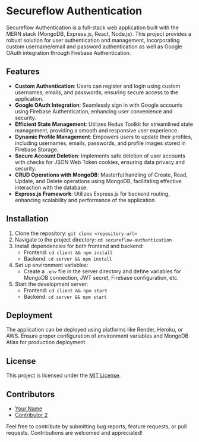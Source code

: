 # Secureflow Authentication

Secureflow Authentication is a full-stack web application built with the MERN stack (MongoDB, Express.js, React, Node.js). This project provides a robust solution for user authentication and management, incorporating custom username/email and password authentication as well as Google OAuth integration through Firebase Authentication.

## Features

- **Custom Authentication**: Users can register and login using custom usernames, emails, and passwords, ensuring secure access to the application.
- **Google OAuth Integration**: Seamlessly sign in with Google accounts using Firebase Authentication, enhancing user convenience and security.
- **Efficient State Management**: Utilizes Redux Toolkit for streamlined state management, providing a smooth and responsive user experience.
- **Dynamic Profile Management**: Empowers users to update their profiles, including usernames, emails, passwords, and profile images stored in Firebase Storage.
- **Secure Account Deletion**: Implements safe deletion of user accounts with checks for JSON Web Token cookies, ensuring data privacy and security.
- **CRUD Operations with MongoDB**: Masterful handling of Create, Read, Update, and Delete operations using MongoDB, facilitating effective interaction with the database.
- **Express.js Framework**: Utilizes Express.js for backend routing, enhancing scalability and performance of the application.

## Installation

1. Clone the repository: `git clone <repository-url>`
2. Navigate to the project directory: `cd secureflow-authentication`
3. Install dependencies for both frontend and backend:
   - Frontend: `cd client && npm install`
   - Backend: `cd server && npm install`
4. Set up environment variables:
   - Create a `.env` file in the server directory and define variables for MongoDB connection, JWT secret, Firebase configuration, etc.
5. Start the development server:
   - Frontend: `cd client && npm start`
   - Backend: `cd server && npm start`

## Deployment

The application can be deployed using platforms like Render, Heroku, or AWS. Ensure proper configuration of environment variables and MongoDB Atlas for production deployment.

## License

This project is licensed under the [MIT License](LICENSE).

## Contributors

- [Your Name](https://github.com/your-username)
- [Contributor 2](https://github.com/contributor2)

Feel free to contribute by submitting bug reports, feature requests, or pull requests. Contributions are welcomed and appreciated!
